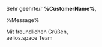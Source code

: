 <p>Sehr geehrte/r <strong>%CustomerName%</strong>,</p>
<p>%Message%</p>
<p style="margin:0">Mit freundlichen Grüßen,</p>
<p style="margin:0">aelios.space Team</p>